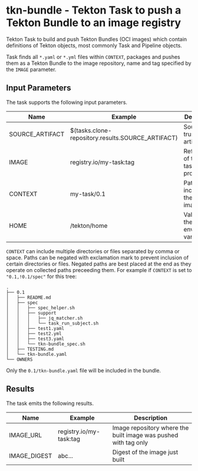 # tkn-bundle - Tekton Task to push a Tekton Bundle to an image registry

Tekton Task to build and push Tekton Bundles (OCI images) which contain
definitions of Tekton objects, most commonly Task and Pipeline objects.

Task finds all `*.yaml` or `*.yml` files within `CONTEXT`, packages and pushes
them as a Tekton Bundle to the image repository, name and tag specified by the
`IMAGE` parameter.

## Input Parameters

The task supports the following input parameters.

| Name            | Example                                           | Description                              |
|-----------------|---------------------------------------------------|------------------------------------------|
| SOURCE_ARTIFACT | $(tasks.clone-repository.results.SOURCE_ARTIFACT) | Source trusted artifact URI              |
| IMAGE           | registry.io/my-task:tag                           | Reference of the image task will produce |
| CONTEXT         | my-task/0.1                                       | Paths to include in the bundle image     |
| HOME            | /tekton/home                                      | Value for the HOME environment variable  |

`CONTEXT` can include multiple directories or files separated by comma or space.
Paths can be negated with exclamation mark to prevent inclusion of certain
directories or files. Negated paths are best placed at the end as they operate
on collected paths preceeding them. For example if `CONTEXT` is set to
`"0.1,!0.1/spec"` for this tree:

    .
    ├── 0.1
    │   ├── README.md
    │   ├── spec
    │   │   ├── spec_helper.sh
    │   │   ├── support
    │   │   │   ├── jq_matcher.sh
    │   │   │   └── task_run_subject.sh
    │   │   ├── test1.yaml
    │   │   ├── test2.yml
    │   │   ├── test3.yaml
    │   │   └── tkn-bundle_spec.sh
    │   ├── TESTING.md
    │   └── tkn-bundle.yaml
    └── OWNERS

Only the `0.1/tkn-bundle.yaml` file will be included in the bundle.

## Results

The task emits the following results.

| Name         | Example                 | Description                                                     |
|--------------|-------------------------|-----------------------------------------------------------------|
| IMAGE_URL    | registry.io/my-task:tag | Image repository where the built image was pushed with tag only |
| IMAGE_DIGEST | abc...                  | Digest of the image just built                                  |

